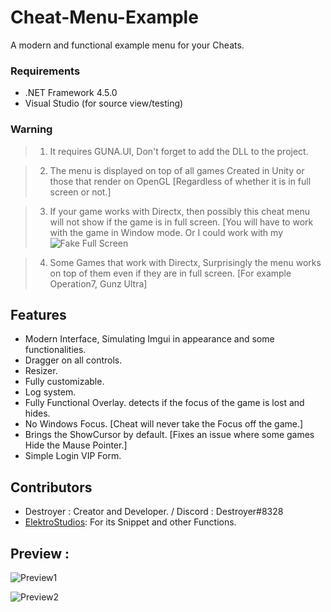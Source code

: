 # Cheat-Menu-Example
A modern and functional example menu for your Cheats.

### Requirements

- .NET Framework 4.5.0
- Visual Studio (for source view/testing)

### Warning
   
> 1. It requires GUNA.UI, Don't forget to add the DLL to the project. 

> 2. The menu is displayed on top of all games Created in Unity or those that render on OpenGL [Regardless of whether it is in full screen or not.]

> 3. If your game works with Directx, then possibly this cheat menu will not show if the game is in full screen. [You will have to work with the game in Window mode. Or I could work with my ![Fake Full Screen](https://github.com/DestroyerDarkNess/Fake-FullScreen)

> 4. Some Games that work with Directx, Surprisingly the menu works on top of them even if they are in full screen. [For example Operation7, Gunz Ultra]

## Features

- Modern Interface, Simulating Imgui in appearance and some functionalities.
- Dragger on all controls.
- Resizer.
- Fully customizable.
- Log system.
- Fully Functional Overlay. detects if the focus of the game is lost and hides.
- No Windows Focus. [Cheat will never take the Focus off the game.]
- Brings the ShowCursor by default. [Fixes an issue where some games Hide the Mause Pointer.]
- Simple Login VIP Form.

 ## Contributors
- Destroyer : Creator and Developer.  / Discord : Destroyer#8328
- [ElektroStudios](https://github.com/ElektroStudios): For its Snippet and other Functions.

## Preview :

![Preview1](https://i.ibb.co/qx3M8B9/CSTest.png)

![Preview2](https://i.ibb.co/7R1ycZV/CSTest2.png)
